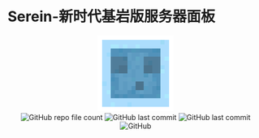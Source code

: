 ﻿# Serein-新时代基岩版服务器面板
<div style="text-align: center;">
<img src="./Sources/Serein.png" style="image-rendering: pixelated;width:150px">
<br>

<img alt="GitHub repo file count" src="https://img.shields.io/github/languages/code-size/Zaitonn/Serein?style=flat-square">
<img alt="GitHub last commit" src="https://img.shields.io/github/last-commit/Zaitonn/Serein?style=flat-square">
<img alt="GitHub last commit" src="https://img.shields.io/badge/.Net%20Framework-4.7.2-orange?style=flat-square">
<img alt="GitHub" src="https://img.shields.io/github/license/zaitonn/Serein?style=flat-square&color=yellow">
</div>
